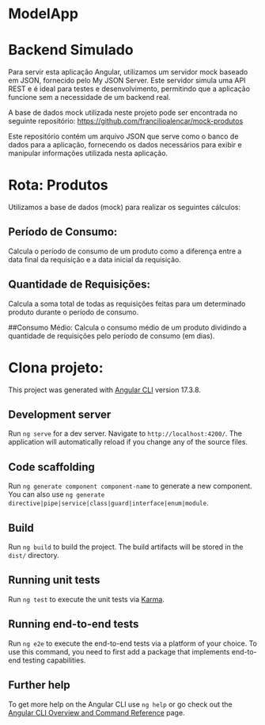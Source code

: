 # ModelApp

# Backend Simulado
Para servir esta aplicação Angular, utilizamos um servidor mock baseado em JSON, fornecido pelo My JSON Server. Este servidor simula uma API REST e é ideal para testes e desenvolvimento, permitindo que a aplicação funcione sem a necessidade de um backend real.

A base de dados mock utilizada neste projeto pode ser encontrada no seguinte repositório:
https://github.com/francilioalencar/mock-produtos

Este repositório contém um arquivo JSON que serve como o banco de dados para a aplicação, fornecendo os dados necessários para exibir e manipular informações utilizada nesta aplicação.

# Rota: Produtos

Utilizamos a base de dados (mock) para realizar os seguintes cálculos:

## Período de Consumo: 
Calcula o período de consumo de um produto como a diferença entre a data final da requisição e a data inicial da requisição.

## Quantidade de Requisições: 
Calcula a soma total de todas as requisições feitas para um determinado produto durante o período de consumo.

##Consumo Médio: 
Calcula o consumo médio de um produto dividindo a quantidade de requisições pelo período de consumo (em dias).


# Clona projeto:


This project was generated with [Angular CLI](https://github.com/angular/angular-cli) version 17.3.8.

## Development server

Run `ng serve` for a dev server. Navigate to `http://localhost:4200/`. The application will automatically reload if you change any of the source files.

## Code scaffolding

Run `ng generate component component-name` to generate a new component. You can also use `ng generate directive|pipe|service|class|guard|interface|enum|module`.

## Build

Run `ng build` to build the project. The build artifacts will be stored in the `dist/` directory.

## Running unit tests

Run `ng test` to execute the unit tests via [Karma](https://karma-runner.github.io).

## Running end-to-end tests

Run `ng e2e` to execute the end-to-end tests via a platform of your choice. To use this command, you need to first add a package that implements end-to-end testing capabilities.

## Further help

To get more help on the Angular CLI use `ng help` or go check out the [Angular CLI Overview and Command Reference](https://angular.io/cli) page.
